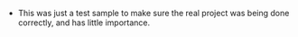 * This was just a test sample to make sure the real project was being done correctly, and has little importance.
